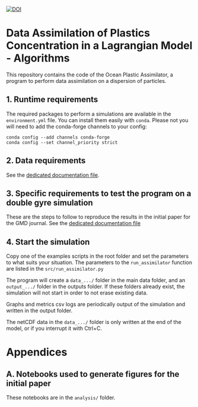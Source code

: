 [![DOI](https://zenodo.org/badge/DOI/10.5281/zenodo.4278048.svg)](https://doi.org/10.5281/zenodo.4278048)


# Data Assimilation of Plastics Concentration in a Lagrangian Model - Algorithms

This repository contains the code of the Ocean Plastic Assimilator, a program to perform data assimilation on a dispersion of particles.

## 1. Runtime requirements

The required packages to perform a simulations are available in the `environment.yml` file.
You can install them easily with `conda`. Please not you will need to add the conda-forge channels to your config:

```
conda config --add channels conda-forge
conda config --set channel_priority strict
```

## 2. Data requirements

See the [dedicated documentation file](docs/data_requirements.md).

## 3. Specific requirements to test the program on a double gyre simulation

These are the steps to follow to reproduce the results in the initial paper for the GMD journal.
See the [dedicated documentation file](docs/double_gyre.md)

## 4. Start the simulation

Copy one of the examples scripts in the root folder and set the parameters to what suits your situation.
The parameters to the `run_assimilator` function are listed in the `src/run_assimilator.py`

The program will create a `data_.../` folder in the main data folder, and an `output_.../` folder in the outputs folder. If these folders already exist, the simulation will not start in order to not erase existing data.

Graphs and metrics csv logs are periodically output of the simulation and written in the output folder.

The netCDF data in the `data_.../` folder is only written at the end of the model, or if you interrupt it with Ctrl+C.

# Appendices

## A. Notebooks used to generate figures for the initial paper

These notebooks are in the `analysis/` folder.
